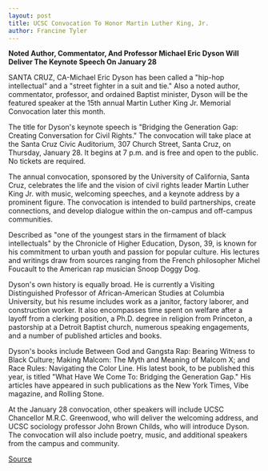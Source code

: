 ```yaml
---
layout: post
title: UCSC Convocation To Honor Martin Luther King, Jr.
author: Francine Tyler
---
```


**Noted Author, Commentator, And Professor Michael Eric Dyson Will Deliver The Keynote Speech On January 28**

SANTA CRUZ, CA-Michael Eric Dyson has been called a "hip-hop intellectual" and a "street fighter in a suit and tie." Also a noted author, commentator, professor, and ordained Baptist minister, Dyson will be the featured speaker at the 15th annual Martin Luther King Jr. Memorial Convocation later this month.

The title for Dyson's keynote speech is "Bridging the Generation Gap: Creating Conversation for Civil Rights." The convocation will take place at the Santa Cruz Civic Auditorium, 307 Church Street, Santa Cruz, on Thursday, January 28. It begins at 7 p.m. and is free and open to the public. No tickets are required.

The annual convocation, sponsored by the University of California, Santa Cruz, celebrates the life and the vision of civil rights leader Martin Luther King Jr. with music, welcoming speeches, and a keynote address by a prominent figure. The convocation is intended to build partnerships, create connections, and develop dialogue within the on-campus and off-campus communities.

Described as "one of the youngest stars in the firmament of black intellectuals" by the Chronicle of Higher Education, Dyson, 39, is known for his commitment to urban youth and passion for popular culture. His lectures and writings draw from sources ranging from the French philosopher Michel Foucault to the American rap musician Snoop Doggy Dog.

Dyson's own history is equally broad. He is currently a Visiting Distinguished Professor of African-American Studies at Columbia University, but his resume includes work as a janitor, factory laborer, and construction worker. It also encompasses time spent on welfare after a layoff from a clerking position, a Ph.D. degree in religion from Princeton, a pastorship at a Detroit Baptist church, numerous speaking engagements, and a number of published articles and books.

Dyson's books include Between God and Gangsta Rap: Bearing Witness to Black Culture; Making Malcom: The Myth and Meaning of Malcom X; and Race Rules: Navigating the Color Line. His latest book, to be published this year, is titled "What Have We Come To: Bridging the Generation Gap." His articles have appeared in such publications as the New York Times, Vibe magazine, and Rolling Stone.

At the January 28 convocation, other speakers will include UCSC Chancellor M.R.C. Greenwood, who will deliver the welcoming address, and UCSC sociology professor John Brown Childs, who will introduce Dyson. The convocation will also include poetry, music, and additional speakers from the campus and community.

[Source](http://www1.ucsc.edu/news_events/press_releases/archive/98-99/01-99/mlk99.htm "Permalink to UC Santa Cruz: Martin Luther King Convocation")
